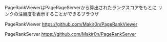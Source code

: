 PageRankViewerはPageRageServerから算出されたランクスコアをもとに
リンクの注目度を表示することができるブラウザ

PageRankViewer
https://github.com/Makir0n/PageRankViewer

PageRankServer
https://github.com/Makir0n/PageRankServer
